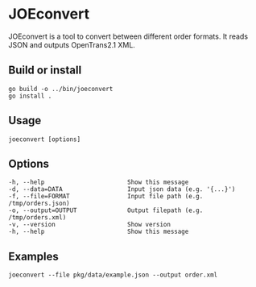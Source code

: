 # JOEconvert

JOEconvert is a tool to convert between different order formats.
It reads JSON and outputs OpenTrans2.1 XML.

## Build or install

    go build -o ../bin/joeconvert
    go install .

## Usage

    joeconvert [options] 

## Options

    -h, --help                       Show this message
    -d, --data=DATA                  Input json data (e.g. '{...}')
    -f, --file=FORMAT                Input file path (e.g. /tmp/orders.json)
    -o, --output=OUTPUT              Output filepath (e.g. /tmp/orders.xml)
    -v, --version                    Show version
    -h, --help                       Show this message

## Examples

    joeconvert --file pkg/data/example.json --output order.xml